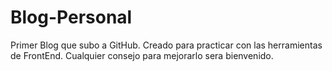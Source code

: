 # Blog-Personal

Primer Blog que subo a GitHub. Creado para practicar con las herramientas de FrontEnd.
Cualquier consejo para mejorarlo sera bienvenido. 
